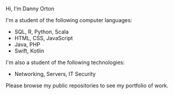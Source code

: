 Hi, I’m Danny Orton

I'm a student of the following computer languages:

<ul>
    <li>SQL, R, Python, Scala</li>
    <li>HTML, CSS, JavaScript</li>
    <li>Java, PHP</li>
    <li>Swift, Kotlin</li>
</ul>

I'm also a student of the following technologies:

<ul>
    <li>Networking, Servers, IT Security</li>
</ul>

Please browse my public repositories to see my portfolio of work.

<!---
dannyvorton/dannyvorton is a ✨ special ✨ repository because its `README.md` (this file) appears on your GitHub profile.
You can click the Preview link to take a look at your changes.
--->
